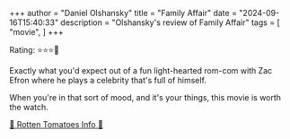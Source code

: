 +++
author = "Daniel Olshansky"
title = "Family Affair"
date = "2024-09-16T15:40:33"
description = "Olshansky's review of Family Affair"
tags = [
    "movie",
]
+++

Rating: ⭐⭐⭐🌟

Exactly what you'd expect out of a fun light-hearted rom-com with Zac Efron
where he plays a celebrity that's full of himself.

When you're in that sort of mood, and it's your things, this movie is worth the watch.

[🍅 Rotten Tomatoes Info 🍅](https://www.rottentomatoes.com/m/a_family_affair_2024_2)
